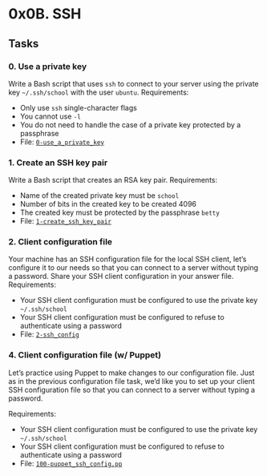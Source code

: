 # 0x0B. SSH
## Tasks

### 0. Use a private key
Write a Bash script that uses  `ssh`  to connect to your server using the private key  `~/.ssh/school`  with the user  `ubuntu`.
Requirements:
-   Only use  `ssh`  single-character flags
-   You cannot use  `-l`
-   You do not need to handle the case of a private key protected by a passphrase
-   File:  [`0-use_a_private_key`](https://github.com/RodrigueMbiabo/alx-system_engineering-devops/blob/master/0x0B-ssh/0-use_a_private_key)

### 1. Create an SSH key pair

Write a Bash script that creates an RSA key pair.
Requirements:
-   Name of the created private key must be  `school`
-   Number of bits in the created key to be created 4096
-   The created key must be protected by the passphrase  `betty`
-   File:  [`1-create_ssh_key_pair`](https://github.com/RodrigueMbiabo/alx-system_engineering-devops/blob/master/0x0B-ssh/1-create_ssh_key_pair)

### 2. Client configuration file
Your machine has an SSH configuration file for the local SSH client, let’s configure it to our needs so that you can connect to a server without typing a password. Share your SSH client configuration in your answer file.
Requirements:
-   Your SSH client configuration must be configured to use the private key  `~/.ssh/school`
-   Your SSH client configuration must be configured to refuse to authenticate using a password
-   File:  [`2-ssh_config`](https://github.com/RodrigueMbiabo/alx-system_engineering-devops/blob/master/0x0B-ssh/2-ssh_config)

### 4. Client configuration file (w/ Puppet)
Let’s practice using Puppet to make changes to our configuration file. Just as in the previous configuration file task, we’d like you to set up your client SSH configuration file so that you can connect to a server without typing a password.

Requirements:
-   Your SSH client configuration must be configured to use the private key  `~/.ssh/school`
-   Your SSH client configuration must be configured to refuse to authenticate using a password
-   File:  [`100-puppet_ssh_config.pp`](https://github.com/RodrigueMbiabo/alx-system_engineering-devops/blob/master/0x0B-ssh/100-puppet_ssh_config.pp)